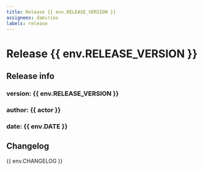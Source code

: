 ```yaml
---
title: Release {{ env.RELEASE_VERSION }}
assignees: damirios
labels: release
---
```

# Release {{ env.RELEASE_VERSION }}
## Release info
### **version**: {{ env.RELEASE_VERSION }}
### **author**: {{ actor }}
### **date**: {{ env.DATE }}

## Changelog
{{ env.CHANGELOG }}